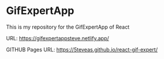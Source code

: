 # GifExpertApp

This is my repository for the GifExpertApp of React

URL: https://gifexpertappsteve.netlify.app/

GITHUB Pages URL: https://5teveas.github.io/react-gif-expert/
